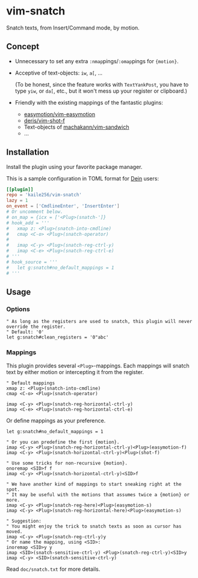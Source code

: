 # vim-snatch

Snatch texts, from Insert/Command mode, by motion.

## Concept

- Unnecessary to set any extra `:nmap`pings/`:omap`pings for `{motion}`.

- Acceptive of text-objects: `iw`, `a[`, ...

  (To be honest, since the feature works with `TextYankPost`,
  you have to type `yiw`, or `da[`, etc.,
  but it won't mess up your register or clipboard.)

- Friendly with the existing mappings of the fantastic plugins:

  - [easymotion/vim-easymotion](https://github.com/easymotion/vim-easymotion)
  - [deris/vim-shot-f](https://github.com/deris/vim-shot-f)
  - Text-objects of [machakann/vim-sandwich](https://github.com/machakann/vim-sandwich)
  - ...

## Installation

Install the plugin using your favorite package manager.

This is a sample configuration in TOML format
for [Dein](https://github.com/Shougo/dein.vim) users:

```toml
[[plugin]]
repo = 'kaile256/vim-snatch'
lazy = 1
on_event = ['CmdlineEnter', 'InsertEnter']
# Or uncomment below.
# on_map = {icx = ['<Plug>(snatch-']}
# hook_add = '''
#   xmap z: <Plug>(snatch-into-cmdline)
#   cmap <C-o> <Plug>(snatch-operator)
#
#   imap <C-y> <Plug>(snatch-reg-ctrl-y)
#   imap <C-e> <Plug>(snatch-reg-ctrl-e)
# '''
# hook_source = '''
#   let g:snatch#no_default_mappings = 1
# '''
```

## Usage

### Options

```vim
" As long as the registers are used to snatch, this plugin will never override the register.
" Default: '0'
let g:snatch#clean_registers = '0"abc'
```

### Mappings

This plugin provides several `<Plug>`-mappings.
Each mappings will snatch text by either motion or intercepting it from the
register.

```vim
" Default mappings
xmap z: <Plug>(snatch-into-cmdline)
cmap <C-o> <Plug>(snatch-operator)

imap <C-y> <Plug>(snatch-reg-horizontal-ctrl-y)
imap <C-e> <Plug>(snatch-reg-horizontal-ctrl-e)
```

Or define mappings as your preference.

```vim
let g:snatch#no_default_mappings = 1

" Or you can predefine the first {motion}.
imap <C-y> <Plug>(snatch-reg-horizontal-ctrl-y)<Plug>(easymotion-f)
imap <C-y> <Plug>(snatch-horizontal-ctrl-y)<Plug>(shot-f)

" Use some tricks for non-recursive {motion}.
onoremap <SID>f f
imap <C-y> <Plug>(snatch-horizontal-ctrl-y)<SID>f

" We have another kind of mappings to start sneaking right at the spot.
" It may be useful with the motions that assumes twice a {motion} or more.
imap <C-y> <Plug>(snatch-reg-here)<Plug>(easymotion-s)
imap <C-y> <Plug>(snatch-reg-horizontal-here)<Plug>(easymotion-s)

" Suggestion:
" You might enjoy the trick to snatch texts as soon as cursor has moved.
imap <C-y> <Plug>(snatch-reg-ctrl-y)y
" Or name the mapping, using <SID>:
inoremap <SID>y y
imap <SID>(snatch-sensitive-ctrl-y) <Plug>(snatch-reg-ctrl-y)<SID>y
imap <C-y> <SID>(snatch-sensitive-ctrl-y)
```

Read `doc/snatch.txt` for more details.
